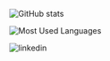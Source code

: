 ![GitHub stats](https://github-readme-stats.vercel.app/api?username=ArnaudBuchholz&show_icons=true&bg_color=45,dfa8e4,634975&border_color=634975&text_color=ffffff&icon_color=000000&title_color=ffffff)

![Most Used Languages](https://github-readme-stats.vercel.app/api/top-langs/?username=ArnaudBuchholz&langs_count=5&layout=compact&bg_color=45,dfa8e4,634975&border_color=634975&text_color=ffffff&icon_color=000000&title_color=ffffff)

[<img align="left" alt="linkedin" src="https://img.shields.io/badge/LinkedIn-0072b1?style=for-the-badge&logo=linkedin&logoColor=fff" />][linkedin]

[linkedin]: www.linkedin.com/in/arnaudbuchholz
